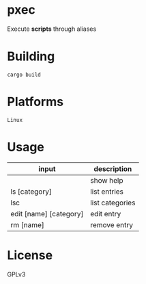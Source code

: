 # pxec
Execute **scripts** through aliases

# Building
``cargo build``

# Platforms
``Linux``

# Usage

| input                   | description      |
|-------------------------|------------------|
|                         | show help        |
| ls [category]           | list entries     |
| lsc                     | list categories  | 
| edit [name] [category]  | edit entry       | 
| rm [name]               | remove entry     | 

# License
GPLv3
